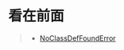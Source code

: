 看在前面
====

> * <a href="https://blog.csdn.net/qq_33543634/article/details/81128096">NoClassDefFoundError</a>
